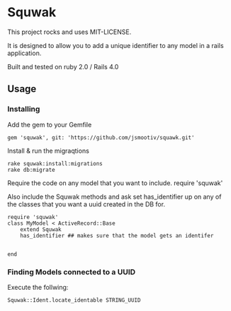 # Squwak

This project rocks and uses MIT-LICENSE.

It is designed to allow you to add a unique identifier to any model in a rails application. 

Built and tested on ruby 2.0 / Rails 4.0

## Usage

### Installing

Add the gem to your Gemfile

	gem 'squwak', git: 'https://github.com/jsmootiv/squawk.git'


Install & run the migraqtions

	rake squwak:install:migrations
	rake db:migrate


Require the code on any model that you want to include.
	require 'squwak'


Also include the Squwak methods and ask set has_identifier up on any of the classes that you want a uuid created in the DB for.

	require 'squwak'
	class MyModel < ActiveRecord::Base
		extend Squwak
		has_identifier ## makes sure that the model gets an identifer


	end


### Finding Models connected to a UUID

Execute the follwing:

	Squwak::Ident.locate_identable STRING_UUID